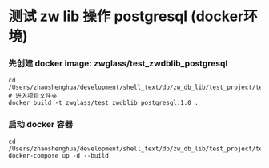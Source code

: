 # 测试 zw lib 操作 postgresql (docker环境)

### 先创建 docker image: zwglass/test_zwdblib_postgresql

```
cd /Users/zhaoshenghua/development/shell_text/db/zw_db_lib/test_project/test_postgresql_docker           # 进入项目文件夹
docker build -t zwglass/test_zwdblib_postgresql:1.0 .
```

### 启动 docker 容器

```
cd /Users/zhaoshenghua/development/shell_text/db/zw_db_lib/test_project/test_postgresql_docker
docker-compose up -d --build
```

